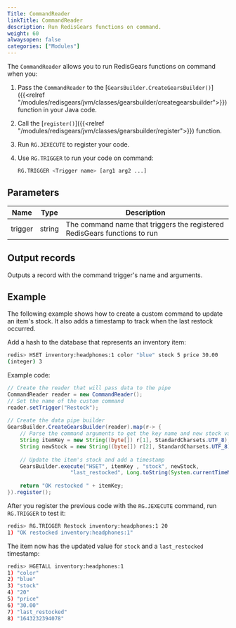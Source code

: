 ```yaml
---
Title: CommandReader
linkTitle: CommandReader
description: Run RedisGears functions on command.
weight: 60
alwaysopen: false
categories: ["Modules"]
---
```


The `CommandReader` allows you to run RedisGears functions on command when you:

1. Pass the `CommandReader` to the [`GearsBuilder.CreateGearsBuilder()`]({{<relref "/modules/redisgears/jvm/classes/gearsbuilder/creategearsbuilder">}}) function in your Java code.
1. Call the [`register()`]({{<relref "/modules/redisgears/jvm/classes/gearsbuilder/register">}}) function.
1. Run `RG.JEXECUTE` to register your code.
1. Use `RG.TRIGGER` to run your code on command:

    ```sh
    RG.TRIGGER <Trigger name> [arg1 arg2 ...]
    ```

## Parameters

| Name | Type | Description |
|------|------|-------------|
| trigger | string | The command name that triggers the registered RedisGears functions to run |

## Output records

Outputs a record with the command trigger's name and arguments.

## Example

The following example shows how to create a custom command to update an item's stock. It also adds a timestamp to track when the last restock occurred.

Add a hash to the database that represents an inventory item:

```sh
redis> HSET inventory:headphones:1 color "blue" stock 5 price 30.00
(integer) 3
```

Example code:

```java
// Create the reader that will pass data to the pipe
CommandReader reader = new CommandReader();
// Set the name of the custom command
reader.setTrigger("Restock");
        
// Create the data pipe builder
GearsBuilder.CreateGearsBuilder(reader).map(r-> {
    // Parse the command arguments to get the key name and new stock value
    String itemKey = new String((byte[]) r[1], StandardCharsets.UTF_8);
    String newStock = new String((byte[]) r[2], StandardCharsets.UTF_8);
        	
    // Update the item's stock and add a timestamp
    GearsBuilder.execute("HSET", itemKey , "stock", newStock,
        			"last_restocked", Long.toString(System.currentTimeMillis()));
        	
    return "OK restocked " + itemKey;
}).register();
```

After you register the previous code with the `RG.JEXECUTE` command, run `RG.TRIGGER` to test it:

```sh
redis> RG.TRIGGER Restock inventory:headphones:1 20
1) "OK restocked inventory:headphones:1"
```

The item now has the updated value for `stock` and a `last_restocked` timestamp:

```sh
redis> HGETALL inventory:headphones:1
1) "color"
2) "blue"
3) "stock"
4) "20"
5) "price"
6) "30.00"
7) "last_restocked"
8) "1643232394078"
```
